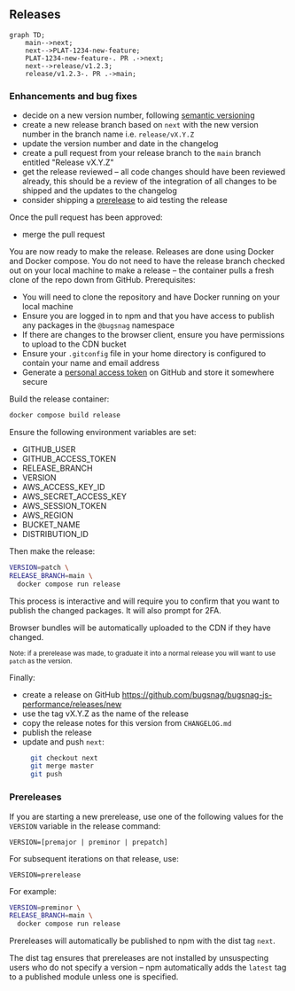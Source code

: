 ## Releases

```mermaid
graph TD;
    main-->next;
    next-->PLAT-1234-new-feature;
    PLAT-1234-new-feature-. PR .->next;
    next-->release/v1.2.3;
    release/v1.2.3-. PR .->main;
```

### Enhancements and bug fixes

- decide on a new version number, following [semantic versioning](https://semver.org/)
- create a new release branch based on `next` with the new version number in the branch name i.e. `release/vX.Y.Z`
- update the version number and date in the changelog
- create a pull request from your release branch to the `main` branch entitled "Release vX.Y.Z"
- get the release reviewed – all code changes should have been reviewed already, this should be a review of the integration of all changes to be shipped and the updates to the changelog
- consider shipping a [prerelease](#prereleases) to aid testing the release

Once the pull request has been approved:

- merge the pull request

You are now ready to make the release. Releases are done using Docker and Docker compose. You do not need to have the release branch checked out on your local machine to make a release – the container pulls a fresh clone of the repo down from GitHub. Prerequisites:

- You will need to clone the repository and have Docker running on your local machine
- Ensure you are logged in to npm and that you have access to publish any packages in the `@bugsnag` namespace
- If there are changes to the browser client, ensure you have permissions to upload to the CDN bucket
- Ensure your `.gitconfig` file in your home directory is configured to contain your name and email address
- Generate a [personal access token](https://github.com/settings/tokens/new) on GitHub and store it somewhere secure

Build the release container:

```sh
docker compose build release
```

Ensure the following environment variables are set:

- GITHUB_USER
- GITHUB_ACCESS_TOKEN
- RELEASE_BRANCH
- VERSION
- AWS_ACCESS_KEY_ID
- AWS_SECRET_ACCESS_KEY
- AWS_SESSION_TOKEN
- AWS_REGION
- BUCKET_NAME
- DISTRIBUTION_ID

Then make the release:

```sh
VERSION=patch \
RELEASE_BRANCH=main \
  docker compose run release
```

This process is interactive and will require you to confirm that you want to publish the changed packages. It will also prompt for 2FA.

Browser bundles will be automatically uploaded to the CDN if they have changed.

<small>Note: if a prerelease was made, to graduate it into a normal release you will want to use `patch` as the version.</small>

Finally:

- create a release on GitHub https://github.com/bugsnag/bugsnag-js-performance/releases/new
- use the tag vX.Y.Z as the name of the release
- copy the release notes for this version from `CHANGELOG.md`
- publish the release
- update and push `next`:
  ```sh
    git checkout next
    git merge master
    git push
  ```

### Prereleases

If you are starting a new prerelease, use one of the following values for the `VERSION` variable in the release command:

```
VERSION=[premajor | preminor | prepatch]
```

For subsequent iterations on that release, use:

```
VERSION=prerelease
```

For example:

```sh
VERSION=preminor \
RELEASE_BRANCH=main \
  docker compose run release
```

Prereleases will automatically be published to npm with the dist tag `next`.

The dist tag ensures that prereleases are not installed by unsuspecting users who do not specify a version – npm automatically adds the `latest` tag to a published module unless one is specified.